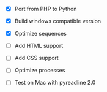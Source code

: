 - [x] Port from PHP to Python
- [x] Build windows compatible version
- [x] Optimize sequences
- [ ] Add HTML support
- [ ] Add CSS support
- [ ] Optimize processes
- [ ] Test on Mac with pyreadline 2.0

